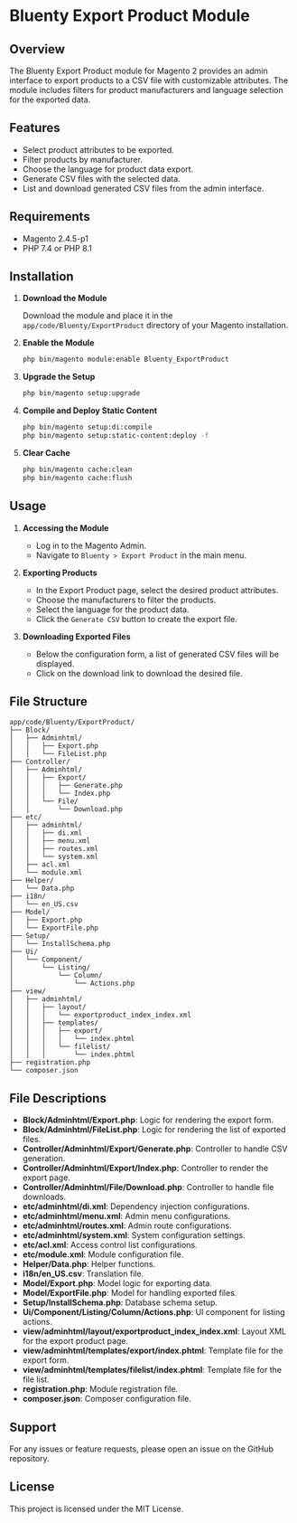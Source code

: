 
# Bluenty Export Product Module

## Overview
The Bluenty Export Product module for Magento 2 provides an admin interface to export products to a CSV file with customizable attributes. The module includes filters for product manufacturers and language selection for the exported data.

## Features
- Select product attributes to be exported.
- Filter products by manufacturer.
- Choose the language for product data export.
- Generate CSV files with the selected data.
- List and download generated CSV files from the admin interface.

## Requirements
- Magento 2.4.5-p1
- PHP 7.4 or PHP 8.1

## Installation

1. **Download the Module**

   Download the module and place it in the `app/code/Bluenty/ExportProduct` directory of your Magento installation.

2. **Enable the Module**

   ```bash
   php bin/magento module:enable Bluenty_ExportProduct
   ```

3. **Upgrade the Setup**

   ```bash
   php bin/magento setup:upgrade
   ```

4. **Compile and Deploy Static Content**

   ```bash
   php bin/magento setup:di:compile
   php bin/magento setup:static-content:deploy -f
   ```

5. **Clear Cache**

   ```bash
   php bin/magento cache:clean
   php bin/magento cache:flush
   ```

## Usage

1. **Accessing the Module**

   - Log in to the Magento Admin.
   - Navigate to `Bluenty > Export Product` in the main menu.

2. **Exporting Products**

   - In the Export Product page, select the desired product attributes.
   - Choose the manufacturers to filter the products.
   - Select the language for the product data.
   - Click the `Generate CSV` button to create the export file.

3. **Downloading Exported Files**

   - Below the configuration form, a list of generated CSV files will be displayed.
   - Click on the download link to download the desired file.

## File Structure

```
app/code/Bluenty/ExportProduct/
├── Block/
│   ├── Adminhtml/
│   │   ├── Export.php
│   │   └── FileList.php
├── Controller/
│   ├── Adminhtml/
│   │   ├── Export/
│   │   │   ├── Generate.php
│   │   │   └── Index.php
│   │   └── File/
│   │       └── Download.php
├── etc/
│   ├── adminhtml/
│   │   ├── di.xml
│   │   ├── menu.xml
│   │   ├── routes.xml
│   │   └── system.xml
│   ├── acl.xml
│   └── module.xml
├── Helper/
│   └── Data.php
├── i18n/
│   └── en_US.csv
├── Model/
│   ├── Export.php
│   └── ExportFile.php
├── Setup/
│   └── InstallSchema.php
├── Ui/
│   └── Component/
│       └── Listing/
│           └── Column/
│               └── Actions.php
├── view/
│   ├── adminhtml/
│   │   ├── layout/
│   │   │   └── exportproduct_index_index.xml
│   │   ├── templates/
│   │   │   ├── export/
│   │   │   │   └── index.phtml
│   │   │   └── filelist/
│   │   │       └── index.phtml
├── registration.php
└── composer.json
```

## File Descriptions

- **Block/Adminhtml/Export.php**: Logic for rendering the export form.
- **Block/Adminhtml/FileList.php**: Logic for rendering the list of exported files.
- **Controller/Adminhtml/Export/Generate.php**: Controller to handle CSV generation.
- **Controller/Adminhtml/Export/Index.php**: Controller to render the export page.
- **Controller/Adminhtml/File/Download.php**: Controller to handle file downloads.
- **etc/adminhtml/di.xml**: Dependency injection configurations.
- **etc/adminhtml/menu.xml**: Admin menu configurations.
- **etc/adminhtml/routes.xml**: Admin route configurations.
- **etc/adminhtml/system.xml**: System configuration settings.
- **etc/acl.xml**: Access control list configurations.
- **etc/module.xml**: Module configuration file.
- **Helper/Data.php**: Helper functions.
- **i18n/en_US.csv**: Translation file.
- **Model/Export.php**: Model logic for exporting data.
- **Model/ExportFile.php**: Model for handling exported files.
- **Setup/InstallSchema.php**: Database schema setup.
- **Ui/Component/Listing/Column/Actions.php**: UI component for listing actions.
- **view/adminhtml/layout/exportproduct_index_index.xml**: Layout XML for the export product page.
- **view/adminhtml/templates/export/index.phtml**: Template file for the export form.
- **view/adminhtml/templates/filelist/index.phtml**: Template file for the file list.
- **registration.php**: Module registration file.
- **composer.json**: Composer configuration file.

## Support

For any issues or feature requests, please open an issue on the GitHub repository.

## License

This project is licensed under the MIT License.
